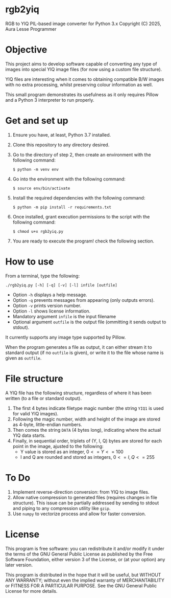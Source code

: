 rgb2yiq
=======

RGB to YIQ PIL-based image converter for Python 3.x
Copyright (C) 2025, Aura Lesse Programmer

Objective
=========

This project aims to develop software capable of converting any type of images into special YIQ image files (for now using a custom file structure).

YIQ files are interesting when it comes to obtaining compatible B/W images with no extra processing, whilst preserving colour information as well.

This small program demonstrates its usefulness as it only requires Pillow and a Python 3 interpreter to run properly.

Get and set up
==============

1. Ensure you have, at least, Python 3.7 installed.
2. Clone this repository to any directory desired.
3. Go to the directory of step 2, then create an environment with the following command:

       $ python -m venv env

4. Go into the environment with the following command:

       $ source env/bin/activate

5. Install the required dependencies with the following command:

       $ python -m pip install -r requirements.txt

6. Once installed, grant execution permissions to the script with the following command:

       $ chmod u+x rgb2yiq.py

7. You are ready to execute the program! check the following section.

How to use
==========

From a terminal, type the following:

    ./rgb2yiq.py [-h] [-q] [-v] [-l] infile [outfile]

- Option `-h` displays a help message.
- Option `-q` prevents messages from appearing (only outputs errors).
- Option `-v` prints version number.
- Option `-l` shows license information.
- Mandatory argument `infile` is the input filename
- Optional argument `outfile` is the output file (ommitting it sends output to stdout).

It currently supports any image type supported by Pillow.

When the program generates a file as output, it can either stream it to standard output (if no `outfile` is given), or write it to the file whose name is given as `outfile`.

File structure
==============

A YIQ file has the following structure, regardless of where it has been written (to a file or standard output).

1. The first 4 bytes indicate filetype magic number (the string `YIQ1` is used for valid YIQ images).
2. Following the magic number, width and height of the image are stored as 4-byte, little-endian numbers.
3. Then comes the string `DATA` (4 bytes long), indicating where the actual YIQ data starts.
4. Finally, in sequential order, triplets of (Y, I, Q) bytes are stored for each point in the image, ajusted to the following:
    - Y value is stored as an integer, $0 <= Y <= 100$
    - I and Q are rounded and stored as integers, $0 <= I, Q <= 255$

To Do
=====

1. Implement reverse-direction conversion: from YIQ to image files.
2. Allow native compression to generated files (requires changes in file structure). This issue can be partially addressed by sending to stdout and piping to any compression utility like `gzip`.
3. Use `numpy` to vectorize process and allow for faster conversion.

License
=======

This program is free software: you can redistribute it and/or modify
it under the terms of the GNU General Public License as published by
the Free Software Foundation, either version 3 of the License, or
(at your option) any later version.

This program is distributed in the hope that it will be useful,
but WITHOUT ANY WARRANTY; without even the implied warranty of
MERCHANTABILITY or FITNESS FOR A PARTICULAR PURPOSE.  See the
GNU General Public License for more details.
